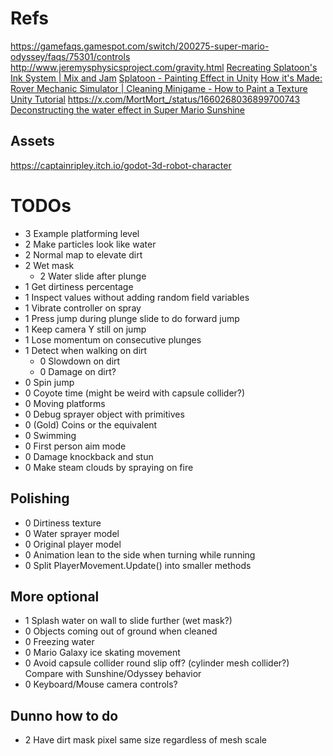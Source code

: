 ﻿# Refs
https://gamefaqs.gamespot.com/switch/200275-super-mario-odyssey/faqs/75301/controls
http://www.jeremysphysicsproject.com/gravity.html
[Recreating Splatoon's Ink System | Mix and Jam](https://www.youtube.com/watch?v=FR618z5xEiM)
[Splatoon - Painting Effect in Unity](https://www.youtube.com/watch?v=YUWfHX_ZNCw)
[How it's Made: Rover Mechanic Simulator | Cleaning Minigame - How to Paint a Texture Unity Tutorial](https://www.youtube.com/watch?v=Xss4__kgYiY)
https://x.com/MortMort_/status/1660268036899700743
[Deconstructing the water effect in Super Mario Sunshine](https://blog.mecheye.net/2018/03/deconstructing-the-water-effect-in-super-mario-sunshine/)
## Assets
https://captainripley.itch.io/godot-3d-robot-character
# TODOs
- 3 Example platforming level
- 2 Make particles look like water
- 2 Normal map to elevate dirt
- 2 Wet mask
	- 2 Water slide after plunge
- 1 Get dirtiness percentage
- 1 Inspect values without adding random field variables
- 1 Vibrate controller on spray
- 1 Press jump during plunge slide to do forward jump
- 1 Keep camera Y still on jump
- 1 Lose momentum on consecutive plunges
- 1 Detect when walking on dirt
	- 0 Slowdown on dirt
	- 0 Damage on dirt?
- 0 Spin jump
- 0 Coyote time (might be weird with capsule collider?)
- 0 Moving platforms
- 0 Debug sprayer object with primitives
- 0 (Gold) Coins or the equivalent
- 0 Swimming
- 0 First person aim mode
- 0 Damage knockback and stun
- 0 Make steam clouds by spraying on fire

## Polishing
- 0 Dirtiness texture
- 0 Water sprayer model
- 0 Original player model
- 0 Animation lean to the side when turning while running
- 0 Split PlayerMovement.Update() into smaller methods

## More optional
- 1 Splash water on wall to slide further (wet mask?)
- 0 Objects coming out of ground when cleaned
- 0 Freezing water
- 0 Mario Galaxy ice skating movement
- 0 Avoid capsule collider round slip off? (cylinder mesh collider?) Compare with Sunshine/Odyssey behavior
- 0 Keyboard/Mouse camera controls?

## Dunno how to do
- 2 Have dirt mask pixel same size regardless of mesh scale